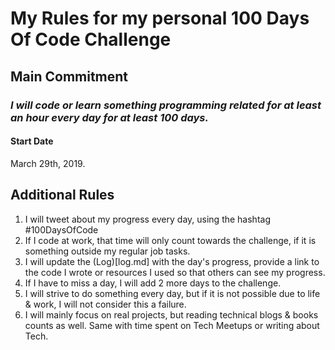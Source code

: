 # My Rules for my personal 100 Days Of Code Challenge

## Main Commitment
### *I will code or learn something programming related for at least an hour every day for at least 100 days.*

#### Start Date
March 29th, 2019.

## Additional Rules
1. I will tweet about my progress every day, using the hashtag #100DaysOfCode
2. If I code at work, that time will only count towards the challenge, if it is something outside my regular job tasks.
4. I will update the (Log)[log.md] with the day's progress, provide a link to the code I wrote or resources I used so that others can see my progress.
1. If I have to miss a day, I will add 2 more days to the challenge.
1. I will strive to do something every day, but if it is not possible due to life & work, I will not consider this a failure.
1. I will mainly focus on real projects, but reading technical blogs & books counts as well. Same with time spent on Tech Meetups or writing about Tech.


